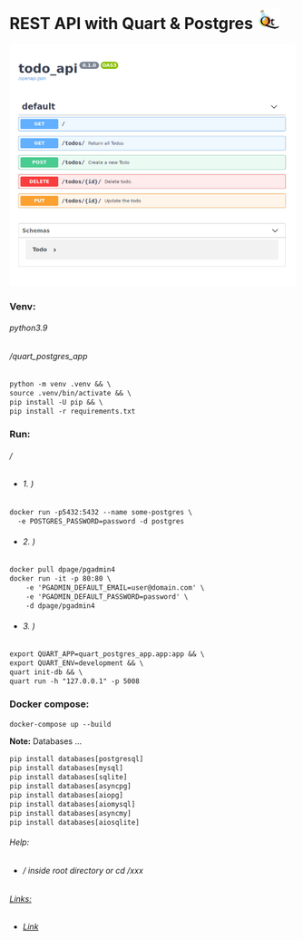 REST API with Quart & Postgres ![](static/images/logo.png)
==============================
![](static/images/Swagger.png)
### Venv:
###### python3.9
###### /quart_postgres_app
```
python -m venv .venv && \
source .venv/bin/activate && \
pip install -U pip && \
pip install -r requirements.txt
```
### Run:
###### /
- ###### 1. )
```
docker run -p5432:5432 --name some-postgres \
  -e POSTGRES_PASSWORD=password -d postgres
```
- ###### 2. )
```
docker pull dpage/pgadmin4
docker run -it -p 80:80 \
    -e 'PGADMIN_DEFAULT_EMAIL=user@domain.com' \
    -e 'PGADMIN_DEFAULT_PASSWORD=password' \
    -d dpage/pgadmin4
```
- ###### 3. )
```
export QUART_APP=quart_postgres_app.app:app && \
export QUART_ENV=development && \
quart init-db && \
quart run -h "127.0.0.1" -p 5008
```
### Docker compose:
```
docker-compose up --build
```

**Note:** Databases ...
```
pip install databases[postgresql]
pip install databases[mysql]
pip install databases[sqlite]
pip install databases[asyncpg]
pip install databases[aiopg]
pip install databases[aiomysql]
pip install databases[asyncmy]
pip install databases[aiosqlite]
```
###### Help:
- ###### / inside root directory or cd /xxx
###### [Links:]()
- ###### [Link]()